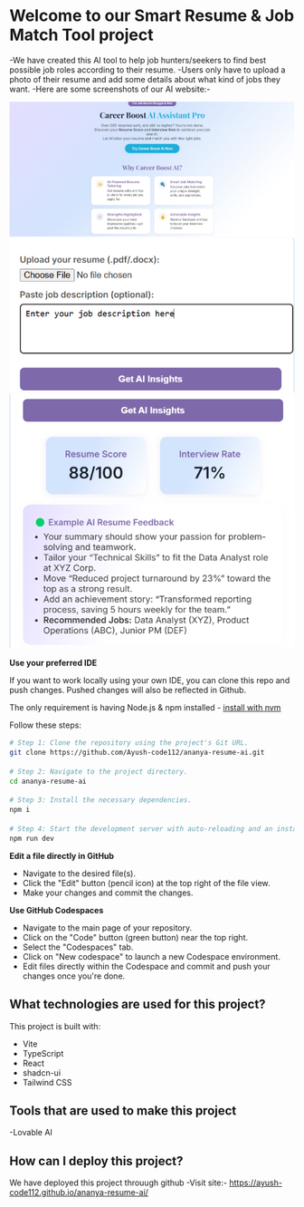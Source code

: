# Welcome to our Smart Resume & Job Match Tool project


-We have created this AI tool to help job hunters/seekers to find best possible job roles according to their resume.
-Users only have to upload a photo of their resume and add some details about what kind of jobs they want.
-Here are some screenshots of our AI website:-

![Image Alt](https://github.com/Ayush-code112/ananya-resume-ai/blob/dd860d0485d11c1731935ec4f3eb99f84798d39a/screenshots/Screenshot%202025-04-19%20143604.png)
![Image Alt](https://github.com/Ayush-code112/ananya-resume-ai/blob/481995d5b1d403282078b8b25abb2de811693c96/screenshots/Screenshot%202025-04-19%20143825.png)
![Image Alt](https://github.com/Ayush-code112/ananya-resume-ai/blob/main/screenshots/Screenshot%202025-04-19%20143804.png?raw=true)


**Use your preferred IDE**

If you want to work locally using your own IDE, you can clone this repo and push changes. Pushed changes will also be reflected in Github.

The only requirement is having Node.js & npm installed - [install with nvm](https://github.com/nvm-sh/nvm#installing-and-updating)

Follow these steps:

```sh
# Step 1: Clone the repository using the project's Git URL.
git clone https://github.com/Ayush-code112/ananya-resume-ai.git

# Step 2: Navigate to the project directory.
cd ananya-resume-ai

# Step 3: Install the necessary dependencies.
npm i

# Step 4: Start the development server with auto-reloading and an instant preview.
npm run dev
```

**Edit a file directly in GitHub**

- Navigate to the desired file(s).
- Click the "Edit" button (pencil icon) at the top right of the file view.
- Make your changes and commit the changes.

**Use GitHub Codespaces**

- Navigate to the main page of your repository.
- Click on the "Code" button (green button) near the top right.
- Select the "Codespaces" tab.
- Click on "New codespace" to launch a new Codespace environment.
- Edit files directly within the Codespace and commit and push your changes once you're done.

## What technologies are used for this project?

This project is built with:

- Vite
- TypeScript
- React
- shadcn-ui
- Tailwind CSS

## Tools that are used to make this project

-Lovable AI

## How can I deploy this project?


We have deployed this project throuugh github
-Visit site:- https://ayush-code112.github.io/ananya-resume-ai/


